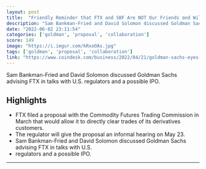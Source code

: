 ```yaml
---
layout: post
title:  "Friendly Reminder that FTX and SBF Are NOT Our Friends and Will Slit Users' Throats to Make a Buck"
description: "Sam Bankman-Fried and David Solomon discussed Goldman Sachs advising FTX in talks with U.S. regulators and a possible IPO."
date: "2022-06-02 23:11:54"
categories: ['goldman', 'proposal', 'collaboration']
score: 149
image: "https://i.imgur.com/kRxoOAs.jpg"
tags: ['goldman', 'proposal', 'collaboration']
link: "https://www.coindesk.com/business/2022/04/21/goldman-sachs-eyes-collaboration-with-crypto-exchange-ftx-as-ceos-meet-report/"
---
```


Sam Bankman-Fried and David Solomon discussed Goldman Sachs advising FTX in talks with U.S. regulators and a possible IPO.

## Highlights

- FTX filed a proposal with the Commodity Futures Trading Commission in March that would allow it to directly clear trades of its derivatives customers.
- The regulator will give the proposal an informal hearing on May 23.
- Sam Bankman-Fried and David Solomon discussed Goldman Sachs advising FTX in talks with U.S.
- regulators and a possible IPO.

---
